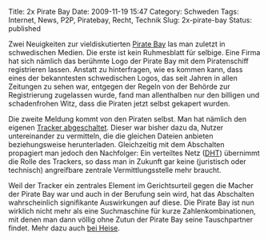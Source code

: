 Title: 2x Pirate Bay
Date: 2009-11-19 15:47
Category: Schweden
Tags: Internet, News, P2P, Piratebay, Recht, Technik
Slug: 2x-pirate-bay
Status: published

Zwei Neuigkeiten zur vieldiskutierten [Pirate
Bay](http://thepiratebay.org/) las man zuletzt in schwedischen Medien.
Die erste ist kein Ruhmesblatt für selbige. Eine Firma hat sich nämlich
das berühmte Logo der Pirate Bay mit dem Piratenschiff registrieren
lassen. Anstatt zu hinterfragen, wie es kommen kann, dass eines der
bekanntesten schwedischen Logos, das seit Jahren in allen Zeitungen zu
sehen war, entgegen der Regeln von der Behörde zur Registrierung
zugelassen wurde, fand man allenthalben nur den billigen und
schadenfrohen Witz, dass die Piraten jetzt selbst gekapert wurden.

Die zweite Meldung kommt von den Piraten selbst. Man hat nämlich den
eigenen [Tracker abgeschaltet](http://thepiratebay.org/blog/175). Dieser
war bisher dazu da, Nutzer untereinander zu vermitteln, die die gleichen
Dateien anbieten beziehungsweise herunterladen. Gleichzeitig mit dem
Abschalten propagiert man jedoch den Nachfolger: Ein verteiltes Netz
([DHT](http://de.wikipedia.org/wiki/Distributed_Hash_Table)) übernimmt
die Rolle des Trackers, so dass man in Zukunft gar keine (juristisch
oder technisch) angreifbare zentrale Vermittlungsstelle mehr braucht.

Weil der Tracker ein zentrales Element im Gerichtsurteil gegen die
Macher der Pirate Bay war und auch in der Berufung sein wird, hat das
Abschalten wahrscheinlich signifikante Auswirkungen auf diese. Die
Pirate Bay ist nun wirklich nicht mehr als eine Suchmaschine für kurze
Zahlenkombinationen, mit denen man dann völlig ohne Zutun der Pirate Bay
seine Tauschpartner findet. Mehr dazu auch [bei
Heise](http://www.heise.de/newsticker/meldung/Pirate-Bay-nimmt-Torrent-Tracker-vom-Netz-862216.html).

